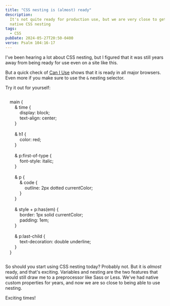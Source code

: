 ```yaml
---
title: "CSS nesting is (almost) ready"
description:
  It's not quite ready for production use, but we are very close to getting
  native CSS nesting
tags:
  - CSS
pubDate: 2024-05-27T20:50-0400
verse: Psalm 104:16-17
---
```


I've been hearing a lot about CSS nesting, but I figured that it was still years
away from being ready for use even on a site like this.

But a quick check of [Can I Use](https://caniuse.com/css-nesting) shows that it
is ready in all major browsers. Even more if you make sure to use the `&`
nesting selector.

Try it out for yourself:

<a href="/articles/css-nesting-is-almost-ready" style="display: none">View this
interactive on seanmcp.com</a>

<style style="background-color: var(--inline-code-background); color: var(--inline-code-color); display:block; font-family: var(--mono-font); padding: 1em; white-space: preserve;" contenteditable>main {
    & time {
        display: block;
        text-align: center;
    }

    & h1 {
        color: red;
    }

    & p:first-of-type {
        font-style: italic;
    }

    & p {
        & code {
            outline: 2px dotted currentColor;
        }
    }

    & style + p:has(em) {
        border: 1px solid currentColor;
        padding: 1em;
    }

    & p:last-child {
        text-decoration: double underline;
    }
}
</style>

So should you start using CSS nesting today? Probably not. But it is _almost_
ready, and that's exciting. Variables and nesting are the two features that
would still draw me to a preprocessor like Sass or Less. We've had native custom
properties for years, and now we are so close to being able to use nesting.

Exciting times!
